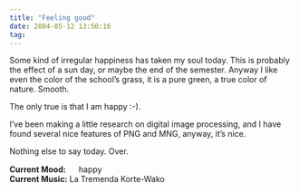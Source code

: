 ```yaml
---
title: "Feeling good"
date: 2004-05-12 13:50:16
tag: 
---
```

<p>Some kind of irregular happiness has taken my soul today. This is probably the effect of a sun day, or maybe the end of the semester. Anyway I like even the color of the school&#8217;s grass, it is a pure green, a true color of nature. Smooth.</p>

<p>The only true is that I am happy :-).</p>

<p>I&#8217;ve been making a little research on digital image processing, and I have found several nice features of PNG and MNG, anyway, it&#8217;s nice.</p>

<p>Nothing else to say today. Over.</p>

<p><strong>Current Mood:</strong> <img width="15" height="15" src="http://stat.livejournal.com/img/mood/growf/smileys/smile.gif"/> happy<br/><strong>Current Music:</strong> La Tremenda Korte-Wako</p>
